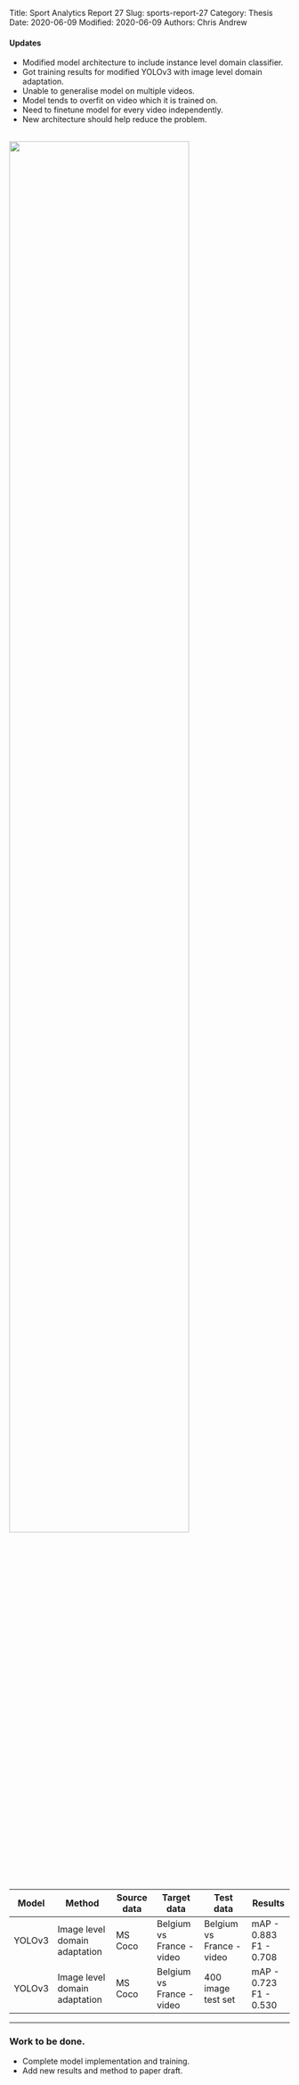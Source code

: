 Title: Sport Analytics Report 27
Slug: sports-report-27
Category: Thesis
Date: 2020-06-09
Modified: 2020-06-09
Authors: Chris Andrew

#### Updates
- Modified model architecture to include instance level domain classifier.
- Got training results for modified YOLOv3 with image level domain adaptation.
- Unable to generalise model on multiple videos.
- Model tends to overfit on video which it is trained on.
- Need to finetune model for every video independently.
- New architecture should help reduce the problem.

<br>

<img src='{filename}/images/model.png' width="80%">

<br>
<table class="table table-bordered table-hover">
  <thead>
    <tr class="header">
      <th>Model</th>
      <th>Method</th>
      <th>Source data</th>
      <th>Target data</th>
      <th>Test data</th>
      <th>Results</th>
    </tr>
  </thead>
  <tbody>
    <tr class="header">
      <td>YOLOv3</td>
      <td>Image level domain adaptation</td>
      <td>MS Coco</td>
      <td>Belgium vs France - video</td>
      <td>Belgium vs France - video</td>
      <td>mAP - 0.883 <br> F1 - 0.708</td>
    </tr>
    <tr class="header">
      <td>YOLOv3</td>
      <td>Image level domain adaptation</td>
      <td>MS Coco</td>
      <td>Belgium vs France - video</td>
      <td>400 image test set</td>
      <td>mAP - 0.723 <br> F1 - 0.530</td>
    </tr>
  </tbody>
</table>


-------
### Work to be done.
- Complete model implementation and training.
- Add new results and method to paper draft.
